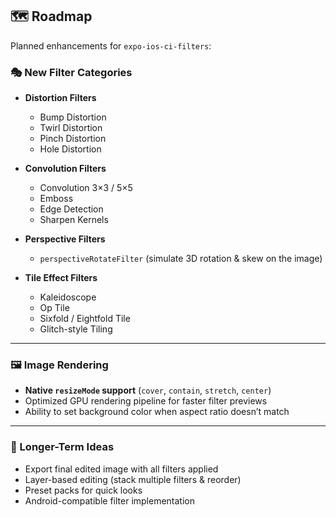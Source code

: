 ## 🗺 Roadmap

Planned enhancements for `expo-ios-ci-filters`:

### 🎭 New Filter Categories

- **Distortion Filters**
  - Bump Distortion
  - Twirl Distortion
  - Pinch Distortion
  - Hole Distortion

- **Convolution Filters**
  - Convolution 3×3 / 5×5
  - Emboss
  - Edge Detection
  - Sharpen Kernels

- **Perspective Filters**
  - `perspectiveRotateFilter`
    (simulate 3D rotation & skew on the image)

- **Tile Effect Filters**
  - Kaleidoscope
  - Op Tile
  - Sixfold / Eightfold Tile
  - Glitch-style Tiling

---

### 🖼 Image Rendering

- **Native `resizeMode` support** (`cover`, `contain`, `stretch`, `center`)
- Optimized GPU rendering pipeline for faster filter previews
- Ability to set background color when aspect ratio doesn’t match

---

### 🔮 Longer-Term Ideas

- Export final edited image with all filters applied
- Layer-based editing (stack multiple filters & reorder)
- Preset packs for quick looks
- Android-compatible filter implementation
